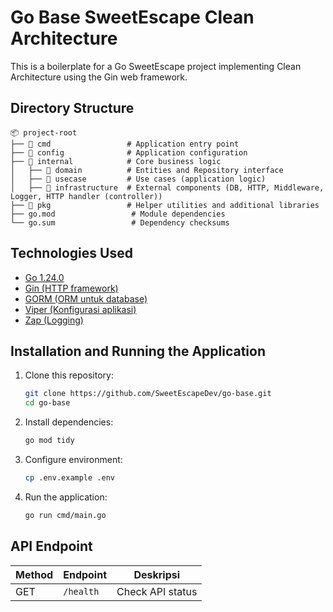 # Go Base SweetEscape Clean Architecture

This is a boilerplate for a Go SweetEscape project implementing Clean Architecture using the Gin web framework.

## Directory Structure

```
📦 project-root
├── 📂 cmd                 # Application entry point
├── 📂 config              # Application configuration
├── 📂 internal            # Core business logic
│   ├── 📂 domain          # Entities and Repository interface
│   ├── 📂 usecase         # Use cases (application logic)
│   ├── 📂 infrastructure  # External components (DB, HTTP, Middleware, Logger, HTTP handler (controller))
├── 📂 pkg                 # Helper utilities and additional libraries
├── go.mod                 # Module dependencies
└── go.sum                 # Dependency checksums
```

## Technologies Used

- [Go 1.24.0](https://golang.org/)
- [Gin (HTTP framework)](https://gin-gonic.com/)
- [GORM (ORM untuk database)](https://gorm.io/)
- [Viper (Konfigurasi aplikasi)](https://github.com/spf13/viper)
- [Zap (Logging)](https://github.com/uber-go/zap)

## Installation and Running the Application

1. Clone this repository:

   ```sh
   git clone https://github.com/SweetEscapeDev/go-base.git
   cd go-base
   ```

2. Install dependencies:

   ```sh
   go mod tidy
   ```

3. Configure environment:

   ```sh
   cp .env.example .env
   ```

4. Run the application:
   ```sh
   go run cmd/main.go
   ```

## API Endpoint

| Method | Endpoint  | Deskripsi        |
| ------ | --------- | ---------------- |
| GET    | `/health` | Check API status |
